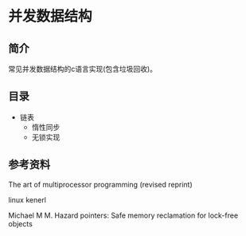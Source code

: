 # 并发数据结构

## 简介

常见并发数据结构的c语言实现(包含垃圾回收)。

## 目录

* 链表
  * 惰性同步
  * 无锁实现
  
## 参考资料

The art of multiprocessor programming (revised reprint)

linux kenerl 

Michael M M. Hazard pointers: Safe memory reclamation for lock-free objects